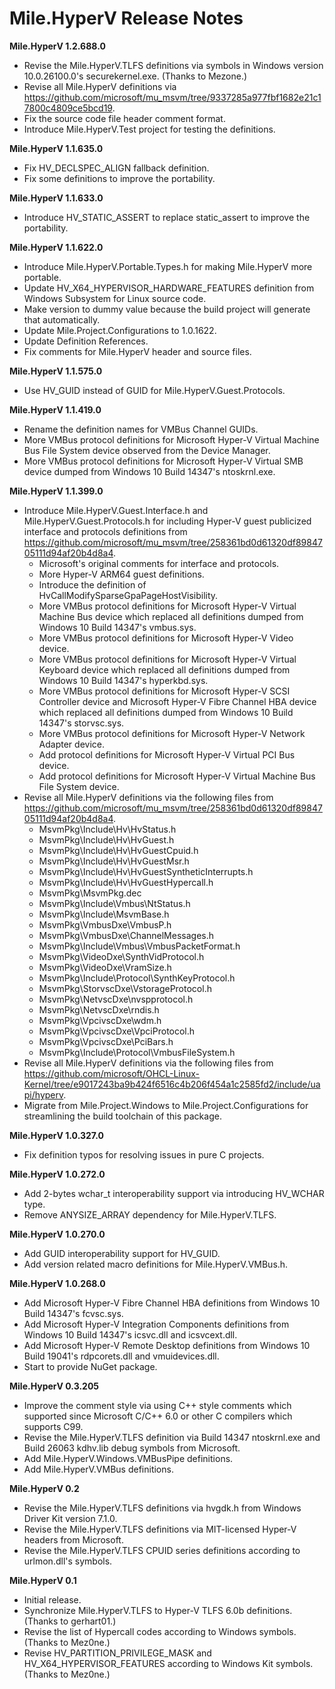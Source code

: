 ﻿# Mile.HyperV Release Notes

**Mile.HyperV 1.2.688.0**

- Revise the Mile.HyperV.TLFS definitions via symbols in Windows version
  10.0.26100.0's securekernel.exe. (Thanks to Mezone.)
- Revise all Mile.HyperV definitions via
  https://github.com/microsoft/mu_msvm/tree/9337285a977fbf1682e21c17800c4809ce5bcd19.
- Fix the source code file header comment format.
- Introduce Mile.HyperV.Test project for testing the definitions.

**Mile.HyperV 1.1.635.0**

- Fix HV_DECLSPEC_ALIGN fallback definition.
- Fix some definitions to improve the portability.

**Mile.HyperV 1.1.633.0**

- Introduce HV_STATIC_ASSERT to replace static_assert to improve the
  portability.

**Mile.HyperV 1.1.622.0**

- Introduce Mile.HyperV.Portable.Types.h for making Mile.HyperV more portable.
- Update HV_X64_HYPERVISOR_HARDWARE_FEATURES definition from Windows Subsystem
  for Linux source code.
- Make version to dummy value because the build project will generate that
  automatically.
- Update Mile.Project.Configurations to 1.0.1622.
- Update Definition References.
- Fix comments for Mile.HyperV header and source files.

**Mile.HyperV 1.1.575.0**

- Use HV_GUID instead of GUID for Mile.HyperV.Guest.Protocols.

**Mile.HyperV 1.1.419.0**

- Rename the definition names for VMBus Channel GUIDs.
- More VMBus protocol definitions for Microsoft Hyper-V Virtual Machine Bus File
  System device observed from the Device Manager.
- More VMBus protocol definitions for Microsoft Hyper-V Virtual SMB device
  dumped from Windows 10 Build 14347's ntoskrnl.exe.

**Mile.HyperV 1.1.399.0**

- Introduce Mile.HyperV.Guest.Interface.h and Mile.HyperV.Guest.Protocols.h for
  including Hyper-V guest publicized interface and protocols definitions from
  https://github.com/microsoft/mu_msvm/tree/258361bd0d61320df8984705111d94af20b4d8a4.
  - Microsoft's original comments for interface and protocols.
  - More Hyper-V ARM64 guest definitions.
  - Introduce the definition of HvCallModifySparseGpaPageHostVisibility.
  - More VMBus protocol definitions for Microsoft Hyper-V Virtual Machine Bus
    device which replaced all definitions dumped from Windows 10 Build 14347's
    vmbus.sys.
  - More VMBus protocol definitions for Microsoft Hyper-V Video device.
  - More VMBus protocol definitions for Microsoft Hyper-V Virtual Keyboard
    device which replaced all definitions dumped from Windows 10 Build 14347's
    hyperkbd.sys.
  - More VMBus protocol definitions for Microsoft Hyper-V SCSI Controller device
    and Microsoft Hyper-V Fibre Channel HBA device which replaced all
    definitions dumped from Windows 10 Build 14347's storvsc.sys.
  - More VMBus protocol definitions for Microsoft Hyper-V Network Adapter device.
  - Add protocol definitions for Microsoft Hyper-V Virtual PCI Bus device.
  - Add protocol definitions for Microsoft Hyper-V Virtual Machine Bus File
    System device.
- Revise all Mile.HyperV definitions via the following files from
  https://github.com/microsoft/mu_msvm/tree/258361bd0d61320df8984705111d94af20b4d8a4.
  - MsvmPkg\Include\Hv\HvStatus.h
  - MsvmPkg\Include\Hv\HvGuest.h
  - MsvmPkg\Include\Hv\HvGuestCpuid.h
  - MsvmPkg\Include\Hv\HvGuestMsr.h
  - MsvmPkg\Include\Hv\HvGuestSyntheticInterrupts.h
  - MsvmPkg\Include\Hv\HvGuestHypercall.h
  - MsvmPkg\MsvmPkg.dec
  - MsvmPkg\Include\Vmbus\NtStatus.h
  - MsvmPkg\Include\MsvmBase.h
  - MsvmPkg\VmbusDxe\VmbusP.h
  - MsvmPkg\VmbusDxe\ChannelMessages.h
  - MsvmPkg\Include\Vmbus\VmbusPacketFormat.h
  - MsvmPkg\VideoDxe\SynthVidProtocol.h
  - MsvmPkg\VideoDxe\VramSize.h
  - MsvmPkg\Include\Protocol\SynthKeyProtocol.h
  - MsvmPkg\StorvscDxe\VstorageProtocol.h
  - MsvmPkg\NetvscDxe\nvspprotocol.h
  - MsvmPkg\NetvscDxe\rndis.h
  - MsvmPkg\VpcivscDxe\wdm.h
  - MsvmPkg\VpcivscDxe\VpciProtocol.h
  - MsvmPkg\VpcivscDxe\PciBars.h
  - MsvmPkg\Include\Protocol\VmbusFileSystem.h
- Revise all Mile.HyperV definitions via the following files from
  https://github.com/microsoft/OHCL-Linux-Kernel/tree/e9017243ba9b424f6516c4b206f454a1c2585fd2/include/uapi/hyperv.
- Migrate from Mile.Project.Windows to Mile.Project.Configurations for
  streamlining the build toolchain of this package.

**Mile.HyperV 1.0.327.0**

- Fix definition typos for resolving issues in pure C projects.

**Mile.HyperV 1.0.272.0**

- Add 2-bytes wchar_t interoperability support via introducing HV_WCHAR type.
- Remove ANYSIZE_ARRAY dependency for Mile.HyperV.TLFS.

**Mile.HyperV 1.0.270.0**

- Add GUID interoperability support for HV_GUID.
- Add version related macro definitions for Mile.HyperV.VMBus.h.

**Mile.HyperV 1.0.268.0**

- Add Microsoft Hyper-V Fibre Channel HBA definitions from Windows 10 Build
  14347's fcvsc.sys.
- Add Microsoft Hyper-V Integration Components definitions from Windows 10 Build
  14347's icsvc.dll and icsvcext.dll.
- Add Microsoft Hyper-V Remote Desktop definitions from Windows 10 Build 19041's
  rdpcorets.dll and vmuidevices.dll.
- Start to provide NuGet package.

**Mile.HyperV 0.3.205**

- Improve the comment style via using C++ style comments which supported since
  Microsoft C/C++ 6.0 or other C compilers which supports C99.
- Revise the Mile.HyperV.TLFS definition via Build 14347 ntoskrnl.exe and Build
  26063 kdhv.lib debug symbols from Microsoft.
- Add Mile.HyperV.Windows.VMBusPipe definitions.
- Add Mile.HyperV.VMBus definitions.

**Mile.HyperV 0.2**

- Revise the Mile.HyperV.TLFS definitions via hvgdk.h from Windows Driver Kit
  version 7.1.0.
- Revise the Mile.HyperV.TLFS definitions via MIT-licensed Hyper-V headers from
  Microsoft.
- Revise the Mile.HyperV.TLFS CPUID series definitions according to urlmon.dll's
  symbols.

**Mile.HyperV 0.1**

- Initial release.
- Synchronize Mile.HyperV.TLFS to Hyper-V TLFS 6.0b definitions. (Thanks to
  gerhart01.)
- Revise the list of Hypercall codes according to Windows symbols. (Thanks to
  Mez0ne.)
- Revise HV_PARTITION_PRIVILEGE_MASK and HV_X64_HYPERVISOR_FEATURES according
  to Windows Kit symbols. (Thanks to Mez0ne.)
